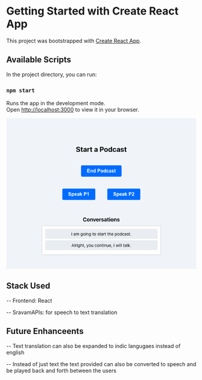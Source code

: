 # Getting Started with Create React App

This project was bootstrapped with [Create React App](https://github.com/facebook/create-react-app).

## Available Scripts

In the project directory, you can run:

### `npm start`

Runs the app in the development mode.\
Open [http://localhost:3000](http://localhost:3000) to view it in your browser.

![screenshot](https://github.com/Raviwarlord/Sarvam-Assignment/blob/main/screenshots/Screenshot%202024-11-23%20at%2012.37.10%20PM.png)


## Stack Used
-- Frontend: React

-- SravamAPIs: for speech to text translation

## Future Enhanceents
-- Text translation can also be expanded to indic langugaes instead of english

-- Instead of just text the text provided can also be converted to speech and be played back and forth between the users
